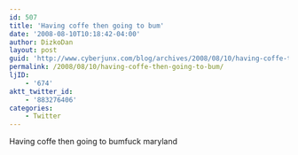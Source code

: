 ```yaml
---
id: 507
title: 'Having coffe then going to bum'
date: '2008-08-10T10:18:42-04:00'
author: DizkoDan
layout: post
guid: 'http://www.cyberjunx.com/blog/archives/2008/08/10/having-coffe-then-going-to-bum/'
permalink: /2008/08/10/having-coffe-then-going-to-bum/
ljID:
    - '674'
aktt_twitter_id:
    - '883276406'
categories:
    - Twitter
---
```


Having coffe then going to bumfuck maryland